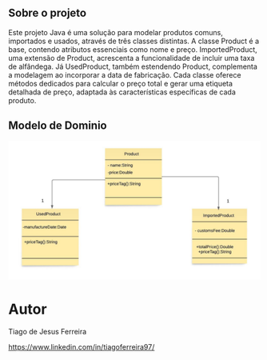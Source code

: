 ## Sobre o projeto

Este projeto Java é uma solução para modelar produtos comuns, importados e usados, através de três classes distintas. A classe Product é a base, contendo atributos essenciais como nome e preço. ImportedProduct, uma extensão de Product, acrescenta a funcionalidade de incluir uma taxa de alfândega. Já UsedProduct, também estendendo Product, complementa a modelagem ao incorporar a data de fabricação. Cada classe oferece métodos dedicados para calcular o preço total e gerar uma etiqueta detalhada de preço, adaptada às características específicas de cada produto.

## Modelo de Dominio
![Modelo Conceitual](https://github.com/TiagoFerreirago/arqwork/blob/main/diagrama%20lista%20produtos.jpeg)


# Autor

Tiago de Jesus Ferreira

https://www.linkedin.com/in/tiagoferreira97/
